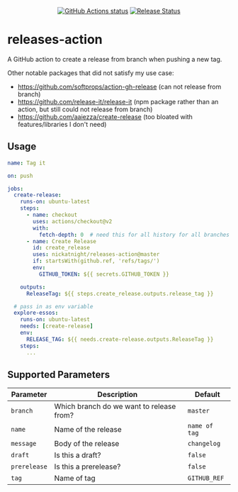 <p align="center">
  <a href="https://github.com/nickatnight/releases-action"><img alt="GitHub Actions status" src="https://github.com/nickatnight/releases-action/workflows/release-it/badge.svg"></a>
  <a href="https://github.com/nickatnight/releases-action/releases"><img alt="Release Status" src="https://img.shields.io/github/v/release/nickatnight/releases-action"></a>
</p>


# releases-action
A GitHub action to create a release from branch when pushing a new tag.

Other notable packages that did not satisfy my use case:
* https://github.com/softprops/action-gh-release (can not release from branch)
* https://github.com/release-it/release-it (npm package rather than an action, but still could not release from branch)
* https://github.com/aaiezza/create-release (too bloated with features/libraries I don't need)

## Usage
```yaml
name: Tag it

on: push

jobs:
  create-release:
    runs-on: ubuntu-latest
    steps:
      - name: checkout
        uses: actions/checkout@v2
        with:
          fetch-depth: 0  # need this for all history for all branches and tags
      - name: Create Release
        id: create_release
        uses: nickatnight/releases-action@master
        if: startsWith(github.ref, 'refs/tags/')
        env:
          GITHUB_TOKEN: ${{ secrets.GITHUB_TOKEN }}

    outputs:
      ReleaseTag: ${{ steps.create_release.outputs.release_tag }}

  # pass in as env variable
  explore-essos:
    runs-on: ubuntu-latest
    needs: [create-release]
    env:
      RELEASE_TAG: ${{ needs.create-release.outputs.ReleaseTag }}
    steps:
      ...

```

## Supported Parameters

| Parameter               | Description                                                | Default       |
| ----------------------- | ---------------------------------------------------------- | ------------- |
| `branch`                | Which branch do we want to release from?                   |    `master`   |
| `name`                  | Name of the release                                        | `name of tag` |
| `message`               | Body of the release                                        |  `changelog`  |
| `draft`                 | Is this a draft?                                           |    `false`    |
| `prerelease`            | Is this a prerelease?                                      |    `false`    |
| `tag`                   | Name of tag                                                |  `GITHUB_REF` |
